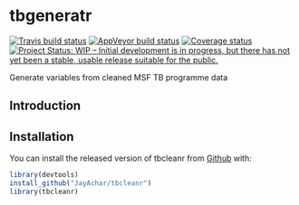 
tbgeneratr
==========

[![Travis build status](https://travis-ci.org/JayAchar/tbgeneratr.svg?branch=master)](https://travis-ci.org/JayAchar/tbgeneratr) [![AppVeyor build status](https://ci.appveyor.com/api/projects/status/github/JayAchar/tbgeneratr?branch=master&svg=true)](https://ci.appveyor.com/project/JayAchar/tbgeneratr) [![Coverage status](https://codecov.io/gh/JayAchar/tbgeneratr/branch/master/graph/badge.svg)](https://codecov.io/github/JayAchar/tbgeneratr?branch=master) [![Project Status: WIP – Initial development is in progress, but there has not yet been a stable, usable release suitable for the public.](https://www.repostatus.org/badges/latest/wip.svg)](https://www.repostatus.org/#wip)

Generate variables from cleaned MSF TB programme data

Introduction
------------

Installation
------------

You can install the released version of tbcleanr from [Github](http://www.github.com/JayAchar) with:

``` r
library(devtools)
install_github("JayAchar/tbcleanr")
library(tbcleanr)
```
